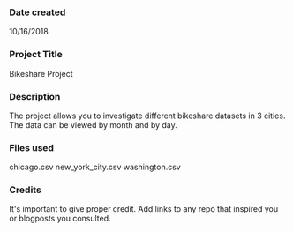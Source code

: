 ### Date created
10/16/2018
### Project Title
Bikeshare Project

### Description
The project allows you to investigate different bikeshare datasets in 3 cities. The data can be viewed by month and by day. 

### Files used
chicago.csv
new_york_city.csv
washington.csv

### Credits
It's important to give proper credit. Add links to any repo that inspired you or blogposts you consulted.
